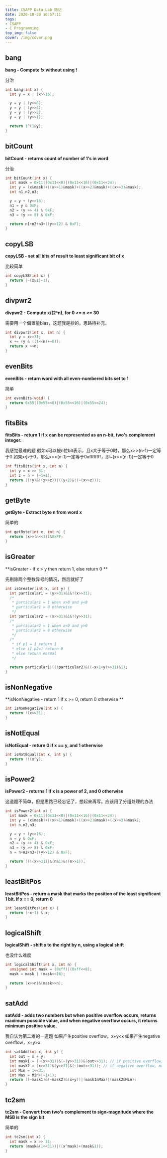 ```yaml
---
title: CSAPP Data Lab 随记
date: 2020-10-30 16:57:11
tags:
- CSAPP
- C Programming
top_img: false
cover: /img/cover.png
---
```

## bang
**bang - Compute !x without using !**

分治

```c
int bang(int x) {
  int y = x | (x>>16);

  y = y | (y>>8);
  y = y | (y>>4);
  y = y | (y>>2);
  y = y | (y>>1);

  return 1^(1&y);
}
```
## bitCount
**bitCount - returns count of number of 1's in word**

分治

```c
int bitCount(int x) {
  int mask = 0x11|(0x11<<8)|(0x11<<16)|(0x11<<24);
  int y = (x&mask)+((x>>1)&mask)+((x>>2)&mask)+((x>>3)&mask);
  int n1,n2,n3;

  y = y + (y>>16);
  n1 = y & 0xF;
  n2 = (y >> 4) & 0xF;
  n3 = (y >> 8) & 0xF;

  return n1+n2+n3+((y>>12) & 0xF);
}
```
## copyLSB
**copyLSB - set all bits of result to least significant bit of x**

比较简单
```c
int copyLSB(int x) {
  return (~(x&1)+1);
}
```
## divpwr2 
**divpwr2 - Compute x/(2^n), for 0 <= n <= 30**

需要用一个偏置量bias，这题我是抄的，思路待补充。
```c
int divpwr2(int x, int n) {
  int y = x>>31;
  x += (y & ((1<<n)+~0));
  return x >>n;
}
```
## evenBits 
**evenBits - return word with all even-numbered bits set to 1**

简单
```c
int evenBits(void) {
  return 0x55|(0x55<<8)|(0x55<<16)|(0x55<<24);
}
```
## fitsBits
**fitsBits - return 1 if x can be represented as an n-bit, two's complement integer.**

我感觉最难的题
假如x可以被n位bit表示，且x大于等于0时，那么x>>(n-1)一定等于0
如果x小于0，那么x>>(n-1)一定等于0xffffffff，即~(x>>(n-1))一定等于0
```c
int fitsBits(int x, int n) {
  int y = x >> 31;
  int z = n + (~1+1);
  return ((!y)&!(x>>z))|((y+2)&!(~(x>>z)));
}
```

## getByte
**getByte - Extract byte n from word x**

简单的
```c
int getByte(int x, int n) {
  return (x>>(n<<3))&0xFF;
}
```

## isGreater
**isGreater - if x > y  then return 1, else return 0 **

先剔除两个整数异号的情况，然后就好了

```c
int isGreater(int x, int y) {
  int particular1 = (y>>31)&1&!(x>>31);
  /*
   * particular1 = 1 when x>0 and y<0
   * particular1 = 0 otherwise
   */
  int particular2 = (x>>31)&1&!(y>>31);
  /*
   * particular2 = 1 when x<0 and y>0
   * particular2 = 0 otherwise
   */
  /*
   * if p1 = 1 return 1
   * else if p2=1 return 0
   * else return normal
   */

  return particular1|((!particular2)&((~x+1+y)>>31)&1);
}
```

## isNonNegative
**isNonNegative - return 1 if x >= 0, return 0 otherwise **

```c
int isNonNegative(int x) {
  return !(x>>31);
}
```

## isNotEqual
**isNotEqual - return 0 if x == y, and 1 otherwise**

```c
int isNotEqual(int x, int y) {
  return !!(x^y);
}
```

## isPower2
**isPower2 - returns 1 if x is a power of 2, and 0 otherwise**

这道题不简单，但是思路已经忘记了，想起来再写。应该用了分组处理的办法

```c
int isPower2(int x) {
  int mask = 0x11|(0x11<<8)|(0x11<<16)|(0x11<<24);
  int y = (x&mask)+((x>>1)&mask)+((x>>2)&mask)+((x>>3)&mask);
  int n,n2,n3;

  y = y + (y>>16);
  n = y & 0xF;
  n2 = (y >> 4) & 0xF;
  n3 = (y >> 8) & 0xF;
  n = n+n2+n3+((y>>12) & 0xF);

  return ((!(x>>31))&(n&1)&!(n>>1));
}
```

## leastBitPos
**leastBitPos - return a mask that marks the position of the least significant 1 bit. If x == 0, return 0**
```c
int leastBitPos(int x) {
  return (~x+1) & x;
}
```

## logicalShift
**logicalShift - shift x to the right by n, using a logical shift**

也没什么难度
```c
int logicalShift(int x, int n) {
  unsigned int mask = (0xff)|(0xff<<8);
  mask = mask | (mask<<16);
  
  return (x>>n)&(mask>>n);
}
```
## satAdd 
**satAdd - adds two numbers but when positive overflow occurs, returns maximum possible value, and when negative overflow occurs, it returns minimum positive value.**

我自认为第二难的一道题
如果产生positive overflow，x+y\<x
如果产生negative overflow，x+y\>x

```c
int satAdd(int x, int y) {
  int out = x + y;
  int mask1 = (~(x>>31))&(~(y>>31))&(out>>31); // if positive overflow, mask1 = -1, or = 0
  int mask2 = (x>>31)&(y>>31)&(~(out>>31)); // if negative overflow, mask2 = -1, or = 0
  int Min = 1<<31;
  int Max = Min+(~1+1);
  return ((~mask1)&(~mask2)&(x+y))|(mask1&Max)|(mask2&Min);
}
```

## tc2sm
**tc2sm - Convert from two's complement to sign-magnitude where the MSB is the sign bit**

简单的
```c
int tc2sm(int x) {
  int mask = x >> 31;
  return (mask&(1<<31))|((x^mask)+(mask&1));
}
```